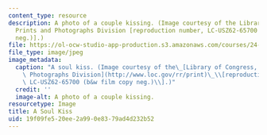 ```yaml
---
content_type: resource
description: A photo of a couple kissing. (Image courtesy of the Library of Congress,
  Prints and Photographs Division [reproduction number, LC-USZ62-65700 (b&w film copy
  neg.)].)
file: https://ol-ocw-studio-app-production.s3.amazonaws.com/courses/24-261-philosophy-of-love-in-the-western-world-fall-2004/19f09fe520ee2a990e8379ad4d232b52_24-261f04.jpg
file_type: image/jpeg
image_metadata:
  caption: "A soul kiss. (Image courtesy of the\_[Library of Congress, Prints and\
    \ Photographs Division](http://www.loc.gov/rr/print)\_\\[reproduction number,\
    \ LC-USZ62-65700 (b&w film copy neg.)\\].)"
  credit: ''
  image-alt: A photo of a couple kissing.
resourcetype: Image
title: A Soul Kiss
uid: 19f09fe5-20ee-2a99-0e83-79ad4d232b52
---
```

